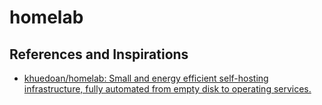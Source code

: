 # homelab


## References and Inspirations

- [khuedoan/homelab: Small and energy efficient self\-hosting infrastructure, fully automated from empty disk to operating services\.](https://github.com/khuedoan/homelab)
